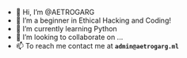 - 👋 Hi, I’m @AETROGARG
- 👀 I’m a beginner in Ethical Hacking and Coding! 
- 🌱 I’m currently learning Python
- 💞️ I’m looking to collaborate on ...
- 📫 To reach me contact me at **`admin@aetrogarg.ml`**

<!---
AETROGARG/AETROGARG is a ✨ special ✨ repository because its `README.md` (this file) appears on your GitHub profile.
You can click the Preview link to take a look at your changes.
--->
